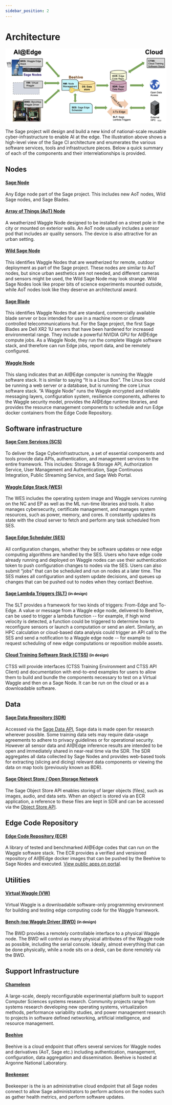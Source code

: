 ```yaml
---
sidebar_position: 2
---
```


# Architecture
![Figure 1: A high-level overview of the Sage Cyber-infrastructure](./images/SAGE_CI.jpg)

The Sage project will design and build a new kind of national-scale reusable cyber-infrastructure to enable AI at the edge.  The illustration above shows a high-level view of the Sage CI architecture and enumerates the various software services, tools and infrastructure pieces. Below a quick summary of each of the components and their interrelationships is provided.


## Nodes

#### [Sage Node](https://github.com/sagecontinuum/nodes)
Any Edge node part of the Sage project.  This includes new AoT nodes, Wild Sage nodes, and Sage Blades.

#### [Array of Things (AoT) Node](https://arrayofthings.github.io/)
A weatherized Waggle Node designed to be installed on a street pole in the city or mounted on exterior walls.  An AoT node usually includes a sensor pod that includes air quality sensors.  The device is also attractive for an urban setting.

#### [Wild Sage Node](https://github.com/sagecontinuum/nodes)
This identifies Waggle Nodes that are weatherized for remote, outdoor deployment as part of the Sage project.  These nodes are similar to AoT nodes, but since urban aesthetics are not needed, and different cameras and sensors might be used, the Wild Sage Node may look strange.  Wild Sage Nodes look like proper bits of science experiments mounted outside, while AoT nodes look like they deserve an architectural award.

#### [Sage Blade](https://github.com/sagecontinuum/nodes)
This identifies Waggle Nodes that are standard, commercially available blade server or box intended for use in a machine room or climate controlled telecommunications hut.  For the Sage project, the first Sage Blades are Dell XR2 1U servers that have been hardened for increased environmental range. They include a powerful NVIDIA GPU for AI@Edge compute jobs.  As a Waggle Node, they run the complete Waggle software stack, and therefore can run Edge jobs, report data, and be remotely configured.

#### [Waggle Node](https://github.com/waggle-sensor/waggle)
This slang indicates that an AI@Edge computer is running the Waggle software stack.  It is similar to saying “It is a Linux Box”.  The Linux box could be running a web server or a database, but is running the core Linux software stack.  “A Waggle Node” runs the Waggle encrypted and reliable messaging layers, configuration system, resilience components, adheres to the Waggle security model, provides the AI@Edge runtime libraries, and provides the resource management components to schedule and run Edge docker containers from the Edge Code Repository.


## Software infrastructure

#### [Sage Core Services (SCS)](https://github.com/sagecontinuum/bic)
To deliver the Sage Cyberinfrastructure, a set of essential components and tools provide data APIs, authentication, and management services to the entire framework.  This includes: Storage & Storage API, Authorization Service, User Management and Authentication, Sage Continuous Integration, Public Streaming Service, and Sage Web Portal.

#### [Waggle Edge Stack (WES)](https://github.com/waggle-sensor/waggle-edge-stack)
The WES includes the operating system image and Waggle services running on the NC and EP as well as the ML run-time libraries and tools. It also manages cybersecurity, certificate management, and manages system resources, such as power, memory, and cores. It constantly updates its state with the cloud server to fetch and perform any task scheduled from SES.

#### [Sage Edge Scheduler (SES)](https://github.com/sagecontinuum/ses)
All configuration changes, whether they be software updates or new edge computing algorithms are handled by the SES. Users who have edge code already running and deployed on Waggle nodes can use their authentication token to push configuration changes to nodes via the SES. Users can also submit “jobs” that can be scheduled and run on nodes at a later time. The SES makes all configuration and system update decisions, and queues up changes that can be pushed out to nodes when they contact Beehive.

#### [Sage Lambda Triggers (SLT)](https://github.com/sagecontinuum/slt) <small className="muted">(in design)</small>
The SLT provides a framework for two kinds of triggers: From-Edge and To-Edge. A value or message from a Waggle edge node, delivered to Beehive, can be used to trigger a lambda function -- for example, if high wind velocity is detected, a function could be triggered to determine how to reconfigure sensors or launch a computation or send an alert. Similarly, an HPC calculation or cloud-based data analysis could trigger an API call to the SES and send a notification to a Waggle edge node -- for example to request scheduling of new edge computations or reposition mobile assets.

#### [Cloud Training Software Stack (CTSS)](https://github.com/sagecontinuum/ctss) <small className="muted">(in design)</small>
CTSS will provide interfaces (CTSS Training Environment and CTSS API Client) and documentation with end-to-end examples for users to allow them to build and bundle the components necessary to test on a Virtual Waggle and then on a Sage Node. It can be run on the cloud or as a downloadable software.


## Data

#### [Sage Data Repository (SDR)](https://github.com/waggle-sensor/waggle-beehive-v2)
Accessed via the [Sage Data API](docs/tutorials/accessing-data), Sage data is made open for research wherever possible.  Some training data sets may require data-usage agreements to adhere to privacy guidelines or for operational security.  However all sensor data and AI@Edge inference results are intended to be open and immediately shared in near-real time via the SDR. The SDR aggregates all data collected by Sage Nodes and provides web-based tools for extracting (slicing and dicing) relevant data components or viewing the data on map tools (previously known as BDR).

#### [Sage Object Store / Open Storage Network](https://github.com/sagecontinuum/sage)

The Sage Object Store API enables storing of larger objects (files), such as images, audio, and data sets.  When an object is stored via an ECR application, a reference to these files are kept in SDR and can be accessed via the [Object Store API](/docs/tutorials/accessing-data#accessing-large-files-ie-training-data).


## Edge Code Repository

#### [Edge Code Repository (ECR)](https://github.com/sagecontinuum/sage-ecr)
A library of tested and benchmarked AI@Edge codes that can run on the Waggle software stack.  The ECR provides a verified and versioned repository of AI@Edge docker images that can be pushed by the Beehive to Sage Nodes and executed.  [View public apps on portal](https://portal.sagecontinuum.org/apps/explore).


## Utilities

#### [Virtual Waggle (VW)](https://github.com/waggle-sensor/virtual-waggle)
Virtual Waggle is a downloadable software-only programming environment for building and testing edge computing code for the Waggle framework.

#### [Bench-top Waggle Driver (BWD)](https://github.com/sagecontinuum/bwd) <small className="muted">(in design)</small>
The BWD provides a remotely controllable interface to a physical Waggle node. The BWD will control as many physical attributes of the Waggle node as possible, including the serial console.  Ideally, almost everything that can be done physically, while a node sits on a desk, can be done remotely via the BWD.


## Support Infrastructure

#### [Chameleon](https://www.chameleoncloud.org/)
A large-scale, deeply reconfigurable experimental platform built to support Computer Sciences systems research. Community projects range from systems research developing new operating systems, virtualization methods, performance variability studies, and power management research to projects in software defined networking, artificial intelligence, and resource management.

#### [Beehive](https://github.com/waggle-sensor/waggle-beehive-v2)

Beehive is a cloud endpoint that offers several services for Waggle nodes and derivatives (AoT, Sage etc.)
including authentication, management, configuration, data aggregation and dissemination. Beehive is hosted
at Argonne National Laboratory.

#### [Beekeeper](https://github.com/sagecontinuum/beekeeper)

Beekeeper is the is an administrative cloud endpoint that all Sage nodes connect to allow Sage administrators to perform actions on the nodes such as gather health metrics, and perform software updates.
